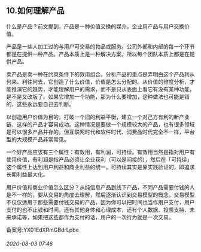 ## 10.如何理解产品
什么是产品？前文提到，产品是一种价值交换的媒介，企业用产品与用户交换价值。 


产品是一些人加工过的与用户可交易的物品或服务。公司外部和内部的每一个环节都是在提供一种产品。产品本质上是一种解决方案，所以每个团队本质上都是在提供产品。 


卖产品是卖一种在约束条件下的效用组合。分析产品的重点是弄明白这个产品利从何来、利往何去，它创造了什么价值，价值是怎么分配的。从价值的维度分析，才能推演它的趋势，才能理解用户的需求，而不是只从表面上看它有没有某种功能，是不是又改版了。如果它增加一个功能，那为什么要增加，这种做法也可能是错的，这些永远要自己去判断。 


以创造用户价值为目的，打破一个旧的利益平衡，建立一个对己方有利的新产业链，这样的产品才容易成功。这种情况是要做一个规模较大的产品，也有很多领域是可以很多产品并存的。但互联网时代和软件时代、消费品时代完全不一样，平台型的大规模产品非常常见。 


一个好产品应该有三个属性：有效用，有利润，可持续。有效用当然是指对用户有使用价值，有利润是指产品必须让企业获利（可以是间接的），然后在「可持续」这个属性上达到用户利益和商业利益的统一。可持续其实是靠实践验证的，即追求长期利益最大化。 


用户价值和商业价值怎么区分？从纯信息产品到线下产品，不同产品需要付钱的人是不一样的，要从交易的角度去理解，然后逐渐认识到交易模型的概念。交易模型不仅仅适用于那些需要付钱交易的产品，因为你可以把时间也当作用户支付，用户支付的也不止钱和时间，还有其他身体和心理成本，还有个人数据、投票支持、未来承诺等，如果把这些都作为支付的话，用户的一次行为就是一次交易。 


备案号:YX01EdXRmGBdrLpbe


###### 2020-08-03 07:46
